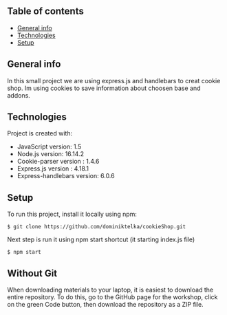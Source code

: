 ## Table of contents
* [General info](#general-info)
* [Technologies](#technologies)
* [Setup](#setup)

## General info
In this small project we are using express.js and handlebars to creat cookie shop. Im using cookies to save information about choosen base and addons.
	
## Technologies
Project is created with:
* JavaScript version: 1.5
* Node.js version: 16.14.2
* Cookie-parser version : 1.4.6
* Express.js version : 4.18.1
* Express-handlebars version: 6.0.6
	
## Setup
To run this project, install it locally using npm:

```
$ git clone https://github.com/dominiktelka/cookieShop.git
```

Next step is run it using npm start shortcut (it starting index.js file)
```
$ npm start
```

## Without Git
When downloading materials to your laptop, it is easiest to download the entire repository. To do this, go to the GitHub page for the workshop, click on the green Code button, then download the repository as a ZIP file.


